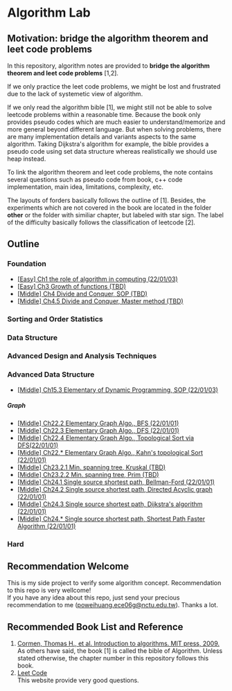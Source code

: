 ﻿# Algorithm Lab

## Motivation: **bridge the algorithm theorem and leet code problems** 
In this repository, algorithm notes are provided to **bridge the algorithm theorem and leet code problems** [1,2].

If we only practice the leet code problems, we might be lost and frustrated due to the lack of systemetic view of algorithm.

If we only read the algorithm bible [1], we might still not be able to solve leetcode problems within a reasonable time. Because the book only provides pseudo codes which are much easier to understand/memorize and more general beyond different language. But when solving problems, there are many implementation details and variants aspects to the same algorithm. Taking Dijkstra's algorithm for example, the bible provides a pseudo code using set data structure whereas realistically we should use heap instead.

To link the algorithm theorem and leet code problems, the note contains several questions such as pseudo code from book, c++ code implementation, main idea,  limitations, complexity, etc.

The layouts of forders basically follows the outline of [1]. Besides, the experiments which are not covered in the book are located in the folder **other** or the folder with similiar chapter, but labeled with star sign. The label of the difficulty basically follows the classification of leetcode [2].

## Outline  

### Foundation
- [[Easy] Ch1 the role of algorithm in computing (22/01/03)](/Ch1_the_role_of_algorithm)  
- [[Easy] Ch3 Growth of functions (TBD)](/Ch1_the_role_of_algorithm)  
- [[Middle] Ch4 Divide and Conquer, SOP (TBD)](/Ch1_the_role_of_algorithm)  
- [[Middle] Ch4.5 Divide and Conquer, Master method (TBD)](/Ch1_the_role_of_algorithm)  

### Sorting and Order Statistics

### Data Structure

### Advanced Design and Analysis Techniques

### Advanced Data Structure
- [[Middle] Ch15.3 Elementary of Dynamic Programming, SOP (22/01/03)](/Ch15_dynamic_programming/3_element_of_dynamic_programming)  

##### Graph
- [[Middle] Ch22.2 Elementary Graph Algo., BFS (22/01/01)](/Ch22_elementary_graph_algo/2_middle_breadth_first_search)  
- [[Middle] Ch22.3 Elementary Graph Algo., DFS (22/01/01)](/Ch22_elementary_graph_algo/3_middle_depth_first_search)  
- [[Middle] Ch22.4 Elementary Graph Algo., Topological Sort via DFS(22/01/01)](/Ch22_elementary_graph_algo/4_middle_topological_srot)  
- [[Middle] Ch22.* Elementary Graph Algo., Kahn's topological Sort (22/01/01)](/Ch22_elementary_graph_algo/4_middle_topological_srot)
- [[Middle] Ch23.2.1 Min. spanning tree, Kruskal (TBD)](/Ch23_min_spanning_tree/2_1_middle_Kruskal)  
- [[Middle] Ch23.2.2 Min. spanning tree, Prim (TBD)](/Ch23_min_spanning_tree/2_2_middle_Prim)  
- [[Middle] Ch24.1 Single source shortest path, Bellman-Ford (22/01/01)](/Ch24_single_source_shortest_paths/1_middle_Bellman_Ford)  
- [[Middle] Ch24.2 Single source shortest path, Directed Acyclic graph (22/01/01)](/Ch24_single_source_shortest_paths/2_middle_DirectedAcyclicGraph)  
- [[Middle] Ch24.3 Single source shortest path, Dijkstra's algorithm (22/01/01)](/Ch24_single_source_shortest_paths/3_middle_Dijkstra)  
- [[Middle] Ch24.* Single source shortest path, Shortest Path Faster Algorithm (22/01/01)](/Ch24_single_source_shortest_paths/other_middle_SPFA)  


### Hard  

## Recommendation Welcome
This is my side project to verify some algorithm concept. Recommendation to this repo is very wellcome!  
If you have any idea about this repo, just send your precious recommendation to me (poweihuang.ece06g@nctu.edu.tw). Thanks a lot.

## Recommended Book List and Reference
1. [Cormen, Thomas H., et al. Introduction to algorithms. MIT press, 2009.](https://edutechlearners.com/download/Introduction_to_algorithms-3rd%20Edition.pdf)  
As others have said, the book [1] is called the bible of Algorithm. Unless stated otherwise, the chapter number in this repository follows this book.
2. [Leet Code](https://leetcode.com/)  
This website provide very good questions.